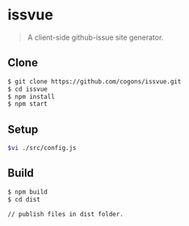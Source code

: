 # issvue

> A client-side github-issue site generator.

## Clone

``` bash
$ git clone https://github.com/cogons/issvue.git
$ cd issvue
$ npm install
$ npm start

```

## Setup

``` bash
$vi ./src/config.js
```

## Build

``` bash
$ npm build
$ cd dist

// publish files in dist folder.

```